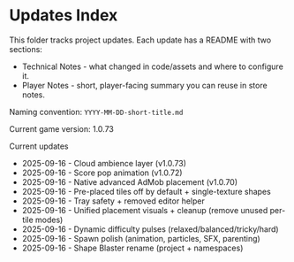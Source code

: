 # Updates Index

This folder tracks project updates. Each update has a README with two sections:

- Technical Notes - what changed in code/assets and where to configure it.
- Player Notes - short, player-facing summary you can reuse in store notes.

Naming convention: `YYYY-MM-DD-short-title.md`

Current game version: 1.0.73

Current updates

- 2025-09-16 - Cloud ambience layer (v1.0.73)
- 2025-09-16 - Score pop animation (v1.0.72)
- 2025-09-16 - Native advanced AdMob placement (v1.0.70)
- 2025-09-16 - Pre-placed tiles off by default + single-texture shapes
- 2025-09-16 - Tray safety + removed editor helper
- 2025-09-16 - Unified placement visuals + cleanup (remove unused per-tile modes)
- 2025-09-16 - Dynamic difficulty pulses (relaxed/balanced/tricky/hard)
- 2025-09-16 - Spawn polish (animation, particles, SFX, parenting)
- 2025-09-16 - Shape Blaster rename (project + namespaces)
